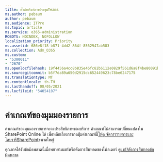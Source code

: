 ```yaml
---
title: ตั้งค่าบริดจ์การประชุมTeams
ms.author: pebaum
author: pebaum
ms.audience: ITPro
ms.topic: article
ms.service: o365-administration
ROBOTS: NOINDEX, NOFOLLOW
localization_priority: Priority
ms.assetid: 686e8f18-b871-4dd2-864f-8562947ab583
ms.collection: Adm_O365
ms.custom:
- "5300011"
- "2670"
ms.openlocfilehash: 19f4456a4cc8b835e46fc82b6112e0829f561d6a8f4be80091b7f328c5f29ee8
ms.sourcegitcommit: b5f7da89a650d2915dc652449623c78be6247175
ms.translationtype: MT
ms.contentlocale: th-TH
ms.lasthandoff: 08/05/2021
ms.locfileid: "54054107"
---
```

# <a name="list-view-threshold"></a>ค่าเกณฑ์ของมุมมองรายการ

ค่าเกณฑ์ของมุมมองรายการจะคงประสิทธิภาพของบริการ ค่าเกณฑ์ไม่สามารถเปลี่ยนแปลงใน SharePoint Online ได้ เพื่อหลีกเลี่ยงการกดปุ่มค่าเกณฑ์นี้[ให้ดู จัดการรายการและไลบรารีSharePoint](https://support.office.com/article/manage-large-lists-and-libraries-in-sharepoint-b8588dae-9387-48c2-9248-c24122f07c59)ขนาดใหญ่

คุณอาจได้รับข้อผิดพลาดนี้เมื่อพยายามแชร์หรือตัดการสืบทอดของโฟลเดอร์ ดู[แชร์/ตัดการสืบทอดข้อผิดพลาด](https://docs.microsoft.com/SharePoint/troubleshoot/lists-and-libraries/error-share-break-inheritance)
